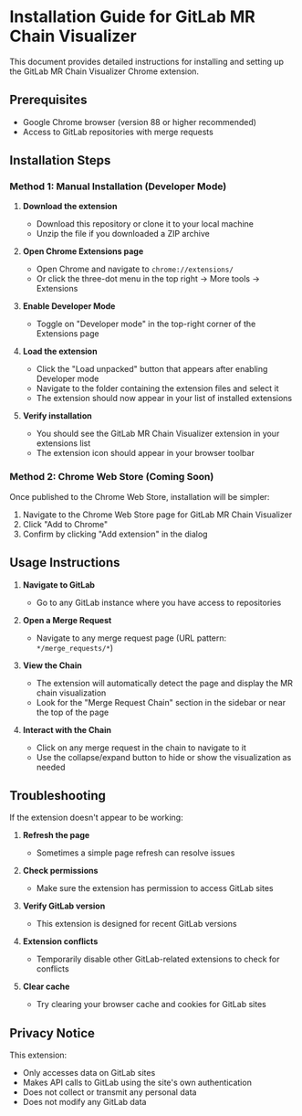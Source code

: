 # Installation Guide for GitLab MR Chain Visualizer

This document provides detailed instructions for installing and setting up the GitLab MR Chain Visualizer Chrome extension.

## Prerequisites

- Google Chrome browser (version 88 or higher recommended)
- Access to GitLab repositories with merge requests

## Installation Steps

### Method 1: Manual Installation (Developer Mode)

1. **Download the extension**
   - Download this repository or clone it to your local machine
   - Unzip the file if you downloaded a ZIP archive

2. **Open Chrome Extensions page**
   - Open Chrome and navigate to `chrome://extensions/`
   - Or click the three-dot menu in the top right → More tools → Extensions

3. **Enable Developer Mode**
   - Toggle on "Developer mode" in the top-right corner of the Extensions page

4. **Load the extension**
   - Click the "Load unpacked" button that appears after enabling Developer mode
   - Navigate to the folder containing the extension files and select it
   - The extension should now appear in your list of installed extensions

5. **Verify installation**
   - You should see the GitLab MR Chain Visualizer extension in your extensions list
   - The extension icon should appear in your browser toolbar

### Method 2: Chrome Web Store (Coming Soon)

Once published to the Chrome Web Store, installation will be simpler:

1. Navigate to the Chrome Web Store page for GitLab MR Chain Visualizer
2. Click "Add to Chrome"
3. Confirm by clicking "Add extension" in the dialog

## Usage Instructions

1. **Navigate to GitLab**
   - Go to any GitLab instance where you have access to repositories

2. **Open a Merge Request**
   - Navigate to any merge request page (URL pattern: `*/merge_requests/*`)

3. **View the Chain**
   - The extension will automatically detect the page and display the MR chain visualization
   - Look for the "Merge Request Chain" section in the sidebar or near the top of the page

4. **Interact with the Chain**
   - Click on any merge request in the chain to navigate to it
   - Use the collapse/expand button to hide or show the visualization as needed

## Troubleshooting

If the extension doesn't appear to be working:

1. **Refresh the page**
   - Sometimes a simple page refresh can resolve issues

2. **Check permissions**
   - Make sure the extension has permission to access GitLab sites

3. **Verify GitLab version**
   - This extension is designed for recent GitLab versions

4. **Extension conflicts**
   - Temporarily disable other GitLab-related extensions to check for conflicts

5. **Clear cache**
   - Try clearing your browser cache and cookies for GitLab sites

## Privacy Notice

This extension:
- Only accesses data on GitLab sites
- Makes API calls to GitLab using the site's own authentication
- Does not collect or transmit any personal data
- Does not modify any GitLab data